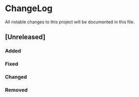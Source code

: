 # ChangeLog

All notable changes to this project will be documented in this file.

## [Unreleased]

### Added

### Fixed

### Changed

### Removed
